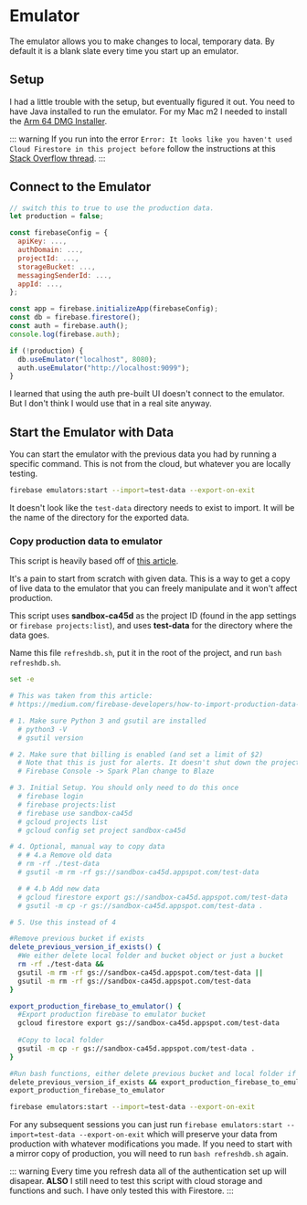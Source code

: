 # Emulator

The emulator allows you to make changes to local, temporary data. By default it is a blank slate every time you start up an emulator.

## Setup

I had a little trouble with the setup, but eventually figured it out. You need to have Java installed to run the emulator. For my Mac m2 I needed to install the [Arm 64 DMG Installer](https://www.oracle.com/java/technologies/downloads/#jdk17-mac). 

::: warning
If you run into the error `Error: It looks like you haven't used Cloud Firestore in this project before` follow the instructions at this [Stack Overflow thread](https://stackoverflow.com/a/74532000/7758781).
:::

## Connect to the Emulator

```js
// switch this to true to use the production data.
let production = false;

const firebaseConfig = {
  apiKey: ...,
  authDomain: ...,
  projectId: ...,
  storageBucket: ...,
  messagingSenderId: ...,
  appId: ...,
};

const app = firebase.initializeApp(firebaseConfig);
const db = firebase.firestore();
const auth = firebase.auth();
console.log(firebase.auth);

if (!production) {
  db.useEmulator("localhost", 8080);
  auth.useEmulator("http://localhost:9099");
}
```

I learned that using the auth pre-built UI doesn't connect to the emulator. But I don't think I would use that in a real site anyway.

## Start the Emulator with Data

You can start the emulator with the previous data you had by running a specific command. This is not from the cloud, but whatever you are locally testing. 

```bash
firebase emulators:start --import=test-data --export-on-exit
```

It doesn't look like the `test-data` directory needs to exist to import. It will be the name of the directory for the exported data.

### Copy production data to emulator

This script is heavily based off of [this article](https://medium.com/firebase-developers/how-to-import-production-data-from-cloud-firestore-to-the-local-emulator-e82ae1c6ed8).

It's a pain to start from scratch with given data. This is a way to get a copy of live data to the emulator that you can freely manipulate and it won't affect production.

This script uses **sandbox-ca45d** as the project ID (found in the app settings or `firebase projects:list`), and uses **test-data** for the directory  where the data goes.

Name this file `refreshdb.sh`, put it in the root of the project, and run `bash refreshdb.sh`.

```bash
set -e

# This was taken from this article: 
# https://medium.com/firebase-developers/how-to-import-production-data-from-cloud-firestore-to-the-local-emulator-e82ae1c6ed8

# 1. Make sure Python 3 and gsutil are installed
  # python3 -V
  # gsutil version

# 2. Make sure that billing is enabled (and set a limit of $2)
  # Note that this is just for alerts. It doesn't shut down the project if it goes over.
  # Firebase Console -> Spark Plan change to Blaze

# 3. Initial Setup. You should only need to do this once
  # firebase login
  # firebase projects:list
  # firebase use sandbox-ca45d
  # gcloud projects list
  # gcloud config set project sandbox-ca45d 

# 4. Optional, manual way to copy data
  # # 4.a Remove old data
  # rm -rf ./test-data
  # gsutil -m rm -rf gs://sandbox-ca45d.appspot.com/test-data

  # # 4.b Add new data
  # gcloud firestore export gs://sandbox-ca45d.appspot.com/test-data
  # gsutil -m cp -r gs://sandbox-ca45d.appspot.com/test-data .

# 5. Use this instead of 4

#Remove previous bucket if exists
delete_previous_version_if_exists() {
  #We either delete local folder and bucket object or just a bucket
  rm -rf ./test-data &&
  gsutil -m rm -rf gs://sandbox-ca45d.appspot.com/test-data ||
  gsutil -m rm -rf gs://sandbox-ca45d.appspot.com/test-data
}

export_production_firebase_to_emulator() {
  #Export production firebase to emulator bucket
  gcloud firestore export gs://sandbox-ca45d.appspot.com/test-data
  
  #Copy to local folder
  gsutil -m cp -r gs://sandbox-ca45d.appspot.com/test-data .
}

#Run bash functions, either delete previous bucket and local folder if exists for update or just export clean way
delete_previous_version_if_exists && export_production_firebase_to_emulator ||
export_production_firebase_to_emulator

firebase emulators:start --import=test-data --export-on-exit
```

For any subsequent sessions you can just run `firebase emulators:start --import=test-data --export-on-exit` which will preserve your data from production with whatever modifications you made. If you need to start with a mirror copy of production, you will need to run `bash refreshdb.sh` again.

::: warning
Every time you refresh data all of the authentication set up will disapear. **ALSO** I still need to test this script with cloud storage and functions and such. I have only tested this with Firestore.
:::
